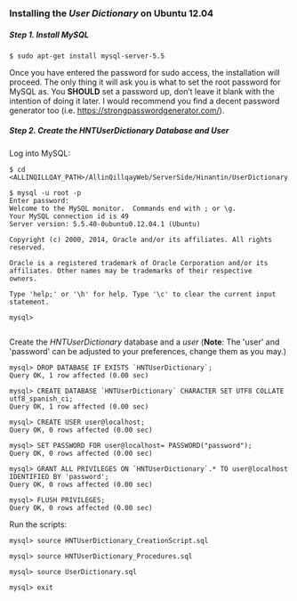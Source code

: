 ### Installing the *User Dictionary* on Ubuntu 12.04

##### Step 1. Install MySQL

```
$ sudo apt-get install mysql-server-5.5
```

Once you have entered the password for sudo access, the installation will 
proceed. The only thing it will ask you is what to set the root password for 
MySQL as. You **SHOULD** set a password up, don’t leave it blank with the intention 
of doing it later. I would recommend you find a decent password generator too
(i.e. https://strongpasswordgenerator.com/).

##### Step 2. Create the HNTUserDictionary Database and User 

Log into MySQL:

```
$ cd <ALLINQILLQAY_PATH>/AllinQillqayWeb/ServerSide/Hinantin/UserDictionary

$ mysql -u root -p
Enter password: 
Welcome to the MySQL monitor.  Commands end with ; or \g.
Your MySQL connection id is 49
Server version: 5.5.40-0ubuntu0.12.04.1 (Ubuntu)

Copyright (c) 2000, 2014, Oracle and/or its affiliates. All rights reserved.

Oracle is a registered trademark of Oracle Corporation and/or its
affiliates. Other names may be trademarks of their respective
owners.

Type 'help;' or '\h' for help. Type '\c' to clear the current input statement.

mysql> 


```

Create the *HNTUserDictionary* database and a *user* (**Note**: The 'user' 
and 'password' can be adjusted to your preferences, change them as you may.)

```
mysql> DROP DATABASE IF EXISTS `HNTUserDictionary`;
Query OK, 1 row affected (0.00 sec)

mysql> CREATE DATABASE `HNTUserDictionary` CHARACTER SET UTF8 COLLATE utf8_spanish_ci;
Query OK, 1 row affected (0.00 sec)

mysql> CREATE USER user@localhost;
Query OK, 0 rows affected (0.00 sec)

mysql> SET PASSWORD FOR user@localhost= PASSWORD("password");
Query OK, 0 rows affected (0.00 sec)

mysql> GRANT ALL PRIVILEGES ON `HNTUserDictionary`.* TO user@localhost IDENTIFIED BY 'password';
Query OK, 0 rows affected (0.00 sec)

mysql> FLUSH PRIVILEGES;
Query OK, 0 rows affected (0.00 sec)
```

Run the scripts:

```
mysql> source HNTUserDictionary_CreationScript.sql

mysql> source HNTUserDictionary_Procedures.sql

mysql> source UserDictionary.sql

mysql> exit
```




 
